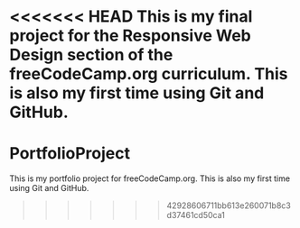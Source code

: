 <<<<<<< HEAD
This is my final project for the Responsive Web Design section of the freeCodeCamp.org curriculum.  This is also my first time using Git and GitHub.
=======
# PortfolioProject

This is my portfolio project for freeCodeCamp.org.  This is also my first time using Git and GitHub.
>>>>>>> 42928606711bb613e260071b8c3d37461cd50ca1
